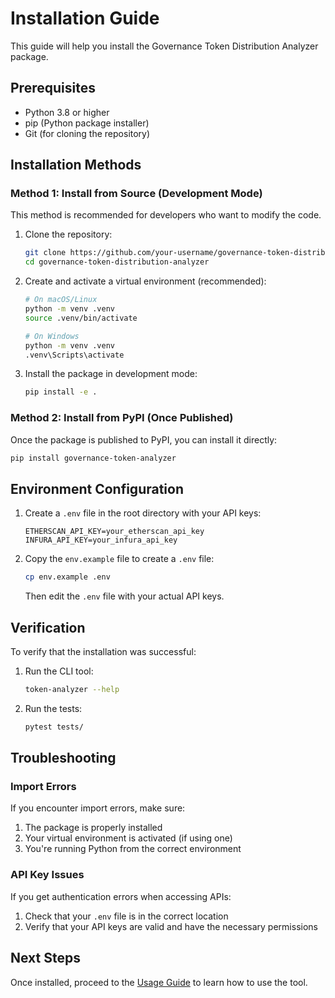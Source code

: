 # Installation Guide

This guide will help you install the Governance Token Distribution Analyzer package.

## Prerequisites

- Python 3.8 or higher
- pip (Python package installer)
- Git (for cloning the repository)

## Installation Methods

### Method 1: Install from Source (Development Mode)

This method is recommended for developers who want to modify the code.

1. Clone the repository:
   ```bash
   git clone https://github.com/your-username/governance-token-distribution-analyzer.git
   cd governance-token-distribution-analyzer
   ```

2. Create and activate a virtual environment (recommended):
   ```bash
   # On macOS/Linux
   python -m venv .venv
   source .venv/bin/activate
   
   # On Windows
   python -m venv .venv
   .venv\Scripts\activate
   ```

3. Install the package in development mode:
   ```bash
   pip install -e .
   ```

### Method 2: Install from PyPI (Once Published)

Once the package is published to PyPI, you can install it directly:

```bash
pip install governance-token-analyzer
```

## Environment Configuration

1. Create a `.env` file in the root directory with your API keys:
   ```
   ETHERSCAN_API_KEY=your_etherscan_api_key
   INFURA_API_KEY=your_infura_api_key
   ```

2. Copy the `env.example` file to create a `.env` file:
   ```bash
   cp env.example .env
   ```
   Then edit the `.env` file with your actual API keys.

## Verification

To verify that the installation was successful:

1. Run the CLI tool:
   ```bash
   token-analyzer --help
   ```

2. Run the tests:
   ```bash
   pytest tests/
   ```

## Troubleshooting

### Import Errors

If you encounter import errors, make sure:
1. The package is properly installed
2. Your virtual environment is activated (if using one)
3. You're running Python from the correct environment

### API Key Issues

If you get authentication errors when accessing APIs:
1. Check that your `.env` file is in the correct location
2. Verify that your API keys are valid and have the necessary permissions

## Next Steps

Once installed, proceed to the [Usage Guide](usage.md) to learn how to use the tool. 